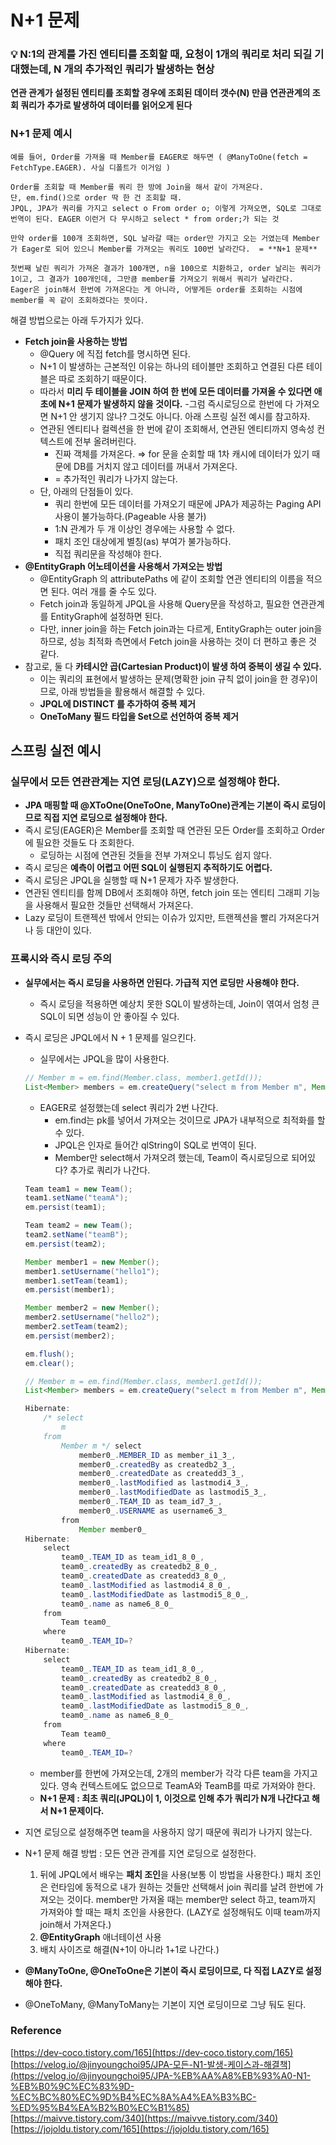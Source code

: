 # **N+1 문제**

<aside>
<h3>
💡 N:1의 관계를 가진 엔티티를 조회할 때, 요청이 1개의 쿼리로 처리 되길 기대했는데, N 개의 추가적인 쿼리가 발생하는 현상
</h3>
</aside>

**연관 관계가 설정된 엔티티를 조회할 경우에 조회된 데이터 갯수(N) 만큼 연관관계의 조회 쿼리가 추가로 발생하여 데이터를 읽어오게 된다**

### N+1 문제 예시
    
    예를 들어, Order를 가져올 때 Member를 EAGER로 해두면 ( @ManyToOne(fetch = FetchType.EAGER). 사실 디폴트가 이거임 )
    
    Order를 조회할 때 Member를 쿼리 한 방에 Join을 해서 같이 가져온다. 
    단, em.find()으로 order 딱 한 건 조회할 때. 
    JPQL, JPA가 쿼리를 가지고 select o From order o; 이렇게 가져오면, SQL로 그대로 번역이 된다. EAGER 이런거 다 무시하고 select * from order;가 되는 것
    
    만약 order를 100개 조회하면, SQL 날라갈 때는 order만 가지고 오는 거였는데 Member가 Eager로 되어 있으니 Member를 가져오는 쿼리도 100번 날라간다.  = **N+1 문제** 
    
    첫번째 날린 쿼리가 가져온 결과가 100개면, n을 100으로 치환하고, order 날리는 쿼리가 1이고, 그 결과가 100개인데, 그만큼 member를 가져오기 위해서 쿼리가 날라간다.
    Eager은 join해서 한번에 가져온다는 게 아니라, 어떻게든 order를 조회하는 시점에 member를 꼭 같이 조회하겠다는 뜻이다.
    

해결 방법으로는 아래 두가지가 있다.

- **Fetch join을 사용하는 방법**
    - @Query 에 직접 fetch를 명시하면 된다.
    - N+1 이 발생하는 근본적인 이유는 하나의 테이블만 조회하고 연결된 다른 테이블은 따로 조회하기 때문이다.
    - 따라서 **미리 두 테이블을 JOIN 하여 한 번에 모든 데이터를 가져올 수 있다면 애초에 N+1 문제가 발생하지 않을 것이다.**
        -그럼 즉시로딩으로 한번에 다 가져오면 N+1 안 생기지 않나? 그것도 아니다. 아래 스프링 실전 예시를 참고하자.
    - 연관된 엔티티나 컬렉션을 한 번에 같이 조회해서, 연관된 엔티티까지 영속성 컨텍스트에 전부 올려버린다.
        - 진짜 객체를 가져온다. ⇒ for 문을 순회할 때 1차 캐시에 데이터가 있기 때문에 DB를 거치지 않고 데이터를 꺼내서 가져온다.
        - = 추가적인 쿼리가 나가지 않는다.
    - 단, 아래의 단점들이 있다.
        - 쿼리 한번에 모든 데이터를 가져오기 때문에 JPA가 제공하는 Paging API 사용이 불가능하다.(Pageable 사용 불가)
        - 1:N 관계가 두 개 이상인 경우에는 사용할 수 없다.
        - 패치 조인 대상에게 별칭(as) 부여가 불가능하다.
        - 직접 쿼리문을 작성해야 한다.
- **@EntityGraph 어노테이션을 사용해서 가져오는 방법**
    - @EntityGraph 의 attributePaths 에 같이 조회할 연관 엔티티의 이름을 적으면 된다. 여러 개를 줄 수도 있다.
    - Fetch join과 동일하게 JPQL을 사용해 Query문을 작성하고, 필요한 연관관계를 EntityGraph에 설정하면 된다.
    - 다만, inner join을 하는 Fetch join과는 다르게, EntityGraph는 outer join을 하므로, 성능 최적화 측면에서 Fetch join을 사용하는 것이 더 편하고 좋은 것 같다.
- 참고로, 둘 다 **카테시안 곱(Cartesian Product)이 발생 하여 중복이 생길 수 있다.**
    - 이는 쿼리의 표현에서 발생하는 문제(명확한 join 규칙 없이 join을 한 경우)이므로, 아래 방법들을 활용해서 해결할 수 있다.
    - **JPQL에 DISTINCT 를 추가하여 중복 제거**
    - **OneToMany 필드 타입을 Set으로 선언하여 중복 제거**


## 스프링 실전 예시

### 실무에서 모든 연관관계는 지연 로딩(LAZY)으로 설정해야 한다.

- **JPA 매핑할 때 @XToOne(OneToOne, ManyToOne)관계는 기본이 즉시 로딩이므로 직접 지연 로딩으로 설정해야 한다.**
- 즉시 로딩(EAGER)은 Member를 조회할 때 연관된 모든 Order를 조회하고 Order에 필요한 것들도 다 조회한다.
    - 로딩하는 시점에 연관된 것들을 전부 가져오니 튜닝도 쉽지 않다.
- 즉시 로딩은 **예측이 어렵고 어떤 SQL이 실행된지 추적하기도 어렵다.**
- 즉시 로딩은 JPQL을 실행할 때 N+1 문제가 자주 발생한다.
- 연관된 엔티티를 함께 DB에서 조회해야 하면, fetch join 또는 엔티티 그래피 기능을 사용해서 필요한 것들만 선택해서 가져온다.
- Lazy 로딩이 트랜젝션 밖에서 안되는 이슈가 있지만, 트랜젝션을 빨리 가져온다거나 등 대안이 있다.

### 프록시와 즉시 로딩 주의

- **실무에서는 즉시 로딩을 사용하면 안된다. 가급적 지연 로딩만 사용해야 한다.**
    - 즉시 로딩을 적용하면 예상치 못한 SQL이 발생하는데, Join이 엮여서 엄청 큰 SQL이 되면 성능이 안 좋아질 수 있다.
- 즉시 로딩은 JPQL에서 N + 1 문제를 일으킨다.
    - 실무에서는 JPQL을 많이 사용한다.
    
    ```java
    // Member m = em.find(Member.class, member1.getId());
    List<Member> members = em.createQuery("select m from Member m", Member.class).getResultList();
    ```
    
    - EAGER로 설정했는데 select 쿼리가 2번 나간다.
        - em.find는 pk를 넣어서 가져오는 것이므로 JPA가 내부적으로 최적화를 할 수 있다.
        - JPQL은 인자로 들어간 qlString이 SQL로 번역이 된다.
        - Member만 select해서 가져오려 했는데, Team이 즉시로딩으로 되어있다? 추가로 쿼리가 나간다.
    
    ```java
    Team team1 = new Team();
    team1.setName("teamA");
    em.persist(team1);
    
    Team team2 = new Team();
    team2.setName("teamB");
    em.persist(team2);
    
    Member member1 = new Member();
    member1.setUsername("hello1");
    member1.setTeam(team1);
    em.persist(member1);
    
    Member member2 = new Member();
    member2.setUsername("hello2");
    member2.setTeam(team2);
    em.persist(member2);
    
    em.flush();
    em.clear();
    
    // Member m = em.find(Member.class, member1.getId());
    List<Member> members = em.createQuery("select m from Member m", Member.class).getResultList();
    
    Hibernate: 
        /* select
            m 
        from
            Member m */ select
                member0_.MEMBER_ID as member_i1_3_,
                member0_.createdBy as createdb2_3_,
                member0_.createdDate as createdd3_3_,
                member0_.lastModified as lastmodi4_3_,
                member0_.lastModifiedDate as lastmodi5_3_,
                member0_.TEAM_ID as team_id7_3_,
                member0_.USERNAME as username6_3_ 
            from
                Member member0_
    Hibernate: 
        select
            team0_.TEAM_ID as team_id1_8_0_,
            team0_.createdBy as createdb2_8_0_,
            team0_.createdDate as createdd3_8_0_,
            team0_.lastModified as lastmodi4_8_0_,
            team0_.lastModifiedDate as lastmodi5_8_0_,
            team0_.name as name6_8_0_ 
        from
            Team team0_ 
        where
            team0_.TEAM_ID=?
    Hibernate: 
        select
            team0_.TEAM_ID as team_id1_8_0_,
            team0_.createdBy as createdb2_8_0_,
            team0_.createdDate as createdd3_8_0_,
            team0_.lastModified as lastmodi4_8_0_,
            team0_.lastModifiedDate as lastmodi5_8_0_,
            team0_.name as name6_8_0_ 
        from
            Team team0_ 
        where
            team0_.TEAM_ID=?
    ```
    
    - member를 한번에 가져오는데, 2개의 member가 각각 다른 team을 가지고 있다. 
    영속 컨텍스트에도 없으므로 TeamA와 TeamB를 따로 가져와야 한다.
    - **N+1 문제 : 최초 쿼리(JPQL)이 1, 이것으로 인해 추가 쿼리가 N개 나간다고 해서 N+1 문제이다.**
- 지연 로딩으로 설정해주면 team을 사용하지 않기 때문에 쿼리가 나가지 않는다.
- N+1 문제 해결 방법 : 모든 연관 관계를 지연 로딩으로 설정한다.
    1. 뒤에 JPQL에서 배우는 **패치 조인**을 사용(보통 이 방법을 사용한다.)
    패치 조인은 런타임에 동적으로 내가 원하는 것들만 선택해서 join 쿼리를 날려 한번에 가져오는 것이다.
    member만 가져올 때는 member만 select 하고, team까지 가져와야 할 때는 패치 조인을 사용한다. (LAZY로 설정해둬도 이때 team까지 join해서 가져온다.)
    2. **@EntityGraph** 애너테이션 사용
    3. 배치 사이즈로 해결(N+1이 아니라 1+1로 나간다.)
- **@ManyToOne, @OneToOne은 기본이 즉시 로딩이므로, 다 직접 LAZY로 설정해야 한다.**
- @OneToMany, @ManyToMany는 기본이 지연 로딩이므로 그냥 둬도 된다.

### Reference
[https://dev-coco.tistory.com/165](https://dev-coco.tistory.com/165)   
[https://velog.io/@jinyoungchoi95/JPA-모든-N1-발생-케이스과-해결책](https://velog.io/@jinyoungchoi95/JPA-%EB%AA%A8%EB%93%A0-N1-%EB%B0%9C%EC%83%9D-%EC%BC%80%EC%9D%B4%EC%8A%A4%EA%B3%BC-%ED%95%B4%EA%B2%B0%EC%B1%85)   
[https://maivve.tistory.com/340](https://maivve.tistory.com/340)   
[https://jojoldu.tistory.com/165](https://jojoldu.tistory.com/165)   
